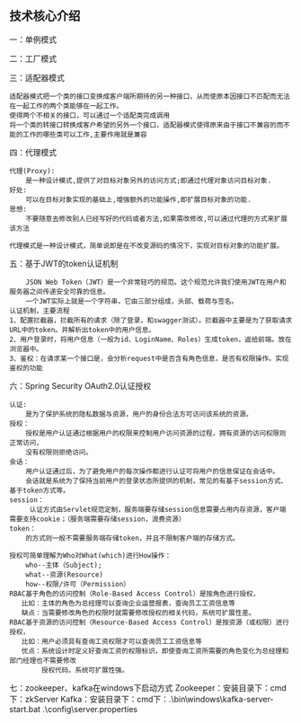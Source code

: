 ## 技术核心介绍

一：单例模式

二：工厂模式

三：适配器模式
````text
适配器模式把一个类的接口变换成客户端所期待的另一种接口，从而使原本因接口不匹配而无法在一起工作的两个类能够在一起工作。
使得两个不相关的接口，可以通过一个适配类完成调用
将一个类的转接口转换成客户希望的另外一个接口，适配器模式使得原来由于接口不兼容的而不能的工作的哪些类可以工作,主要作用就是兼容

````
四：代理模式
```text
代理(Proxy):
    是一种设计模式,提供了对目标对象另外的访问方式;即通过代理对象访问目标对象.
好处:
    可以在目标对象实现的基础上,增强额外的功能操作,即扩展目标对象的功能.
思想:
    不要随意去修改别人已经写好的代码或者方法,如果需改修改,可以通过代理的方式来扩展该方法

代理模式是一种设计模式，简单说即是在不改变源码的情况下，实现对目标对象的功能扩展。
```

五：基于JWT的token认证机制
```text
    JSON Web Token（JWT）是一个非常轻巧的规范。这个规范允许我们使用JWT在用户和服务器之间传递安全可靠的信息。
    一个JWT实际上就是一个字符串，它由三部分组成，头部、载荷与签名。
认证机制，主要流程
1、配置拦截器，拦截所有的请求（除了登录，和swagger测试）。拦截器中主要是为了获取请求URL中的token。并解析出token中的用户信息。
2、用户登录时，将用户信息（一般为id、LoginName、Roles）生成token，返给前端。放在浏览器中。
3、鉴权：在请求某一个接口是，会分析request中是否含有角色信息，是否有权限操作。实现鉴权的功能
```
六：Spring Security OAuth2.0认证授权
```text
认证:
    是为了保护系统的隐私数据与资源，用户的身份合法方可访问该系统的资源。
授权：
    授权是用户认证通过根据用户的权限来控制用户访问资源的过程，拥有资源的访问权限则正常访问，
    没有权限则拒绝访问。    
会话：
    用户认证通过后，为了避免用户的每次操作都进行认证可将用户的信息保证在会话中。
    会话就是系统为了保持当前用户的登录状态所提供的机制，常见的有基于session方式、基于token方式等。
session：
     认证方式由Servlet规范定制，服务端要存储session信息需要占用内存资源，客户端需要支持cookie；（服务端需要存储session，浪费资源）
token：
    的方式则一般不需要服务端存储token，并且不限制客户端的存储方式。
    
授权可简单理解为Who对What(which)进行How操作：
    who--主体（Subject);
    what--资源(Resource)
    how--权限/许可（Permission）
RBAC基于角色的访问控制（Role-Based Access Control）是按角色进行授权，
   比如：主体的角色为总经理可以查询企业运营报表，查询员工工资信息等
   缺点：当需要修改角色的权限时就需要修改授权的相关代码，系统可扩展性差。
RBAC基于资源的访问控制（Resource-Based Access Control）是按资源（或权限）进行授权，
   比如：用户必须具有查询工资权限才可以查询员工工资信息等
   优点：系统设计时定义好查询工资的权限标识，即使查询工资所需要的角色变化为总经理和部门经理也不需要修改
        授权代码，系统可扩展性强。
```
七：zookeeper、kafka在windows下启动方式
Zookeeper：安装目录下：cmd下：zkServer
Kafka：安装目录下：cmd下：.\bin\windows\kafka-server-start.bat .\config\server.properties






